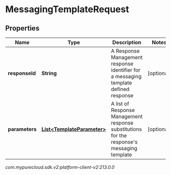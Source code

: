 # MessagingTemplateRequest


## Properties

| Name | Type | Description | Notes |
| ------------ | ------------- | ------------- | ------------- |
| **responseId** | **String** | A Response Management response identifier for a messaging template defined response |  [optional] |
| **parameters** | [**List&lt;TemplateParameter&gt;**](TemplateParameter) | A list of Response Management response substitutions for the response's messaging template |  [optional] |




_com.mypurecloud.sdk.v2:platform-client-v2:213.0.0_
